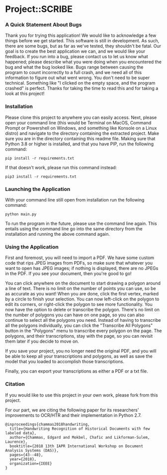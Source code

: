 # Project::SCRIBE

### A Quick Statement About Bugs
Thank you for trying this application! We would like to acknowledge a few things
before we get started. This software is still in development. As such, there are
some bugs, but as far as we've tested, they shouldn't be fatal. Our goal is to
create the best application we can, and we would like your feedback. If you run
into a bug, please contact us to let us know what happened; please describe what
you were doing when you encountered the bug and what the bug looked like. Bugs
range between causing the program to count incorrectly to a full crash, and we
need all of this information to figure out what went wrong. You don't need to be
super technical. Something like "I clicked on the empty space, and the program
crashed" is perfect. Thanks for taking the time to read this and for taking a
look at this project!

### Installation
Please clone this project to anywhere you can easily access.
Next, please open your command line (this would be Terminal on MacOS, Command
Prompt or Powershell on Windows, and something like Konsole on a Linux distro) and navigate to
the directory containing the extracted project. Make sure you are in the
directory containing this readme file. Making sure that Python 3.8 or higher is
installed, and that you have PIP, run the following command:

`pip install -r requirements.txt`

If that doesn't work, please run this command instead:

`pip3 install -r requirements.txt`

### Launching the Application
With your command line still open from installation run the following command:

`python main.py`

To run the program in the future, please use the command line again. This
entails using the command line go into the same directory from the installation
and running the above command again.

### Using the Application
First and foremost, you will need to import a PDF. We have some custom code that
rips JPEG images from PDFs, so make sure that whatever you want to open has JPEG
images; if nothing is displayed, there are no JPEGs in the PDF. If you see your
document, then you're good to go!

You can click anywhere on the document to start drawing a polygon around a line
of text. There is no limit on the number of points you can use, so be as
accurate as you want! When you are done, click the first vertex, marked by a
circle to finish your selection. You can now left-click on the  polygon to edit
its corners, or right-click the polygon to see more functionality. You now have
the option to delete or transcribe the polygon. There's no limit on the number
of polygons you can have on one page, so you can also continue to select all the
polygons you need. Instead of having to transcribe all the polygons
individually, you can click the "Transcribe All Polygons" button in the
"Polygons" menu to transcribe every polygon on the page. The polygons, and their
transcriptions, stay with the page, so you can revisit them later if you decide
to move on.

If you save your project, you no longer need the original PDF, and you will be
able to keep all your transcriptions and polygons, as well as save the model
that you loaded to accomplish those transcriptions.

Finally, you can export your transcriptions as either a PDF or a txt file.

### Citation
If you would like to use this project in your own work, please fork from this
project.

For our part, we are citing the following paper for its researchers' improvements
to OCR/HTR and their implementation in Python 2.7.

```
@inproceedings{chammas2018handwriting,
  title={Handwriting Recognition of Historical Documents with few labeled data},
  author={Chammas, Edgard and Mokbel, Chafic and Likforman-Sulem, Laurence},
  booktitle={2018 13th IAPR International Workshop on Document Analysis Systems (DAS)},
  pages={43--48},
  year={2018},
  organization={IEEE}
}
```

